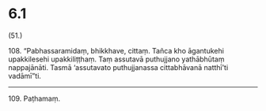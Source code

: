 # 6.1

(51.)

108\. “Pabhassaramidaṃ, bhikkhave, cittaṃ. Tañca kho āgantukehi upakkilesehi upakkiliṭṭhaṃ. Taṃ assutavā puthujjano yathābhūtaṃ nappajānāti. Tasmā ‘assutavato puthujjanassa cittabhāvanā natthī’ti vadāmī”ti.

---

109\. Paṭhamaṃ.
